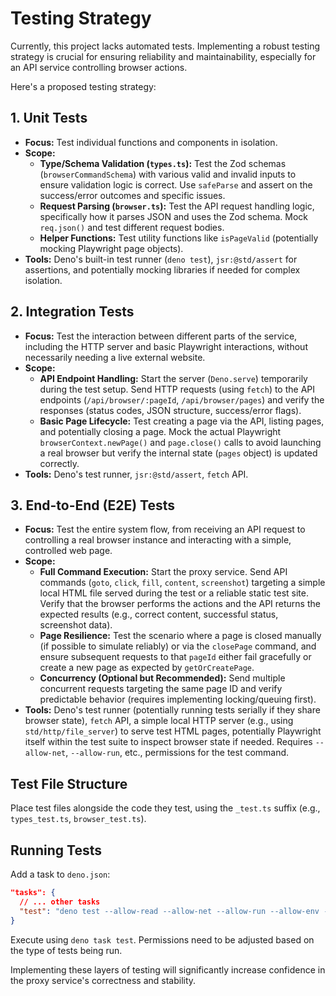 # Testing Strategy

Currently, this project lacks automated tests. Implementing a robust testing strategy is crucial for ensuring reliability and maintainability, especially for an API service controlling browser actions.

Here's a proposed testing strategy:

## 1. Unit Tests

*   **Focus:** Test individual functions and components in isolation.
*   **Scope:**
    *   **Type/Schema Validation (`types.ts`):** Test the Zod schemas (`browserCommandSchema`) with various valid and invalid inputs to ensure validation logic is correct. Use `safeParse` and assert on the success/error outcomes and specific issues.
    *   **Request Parsing (`browser.ts`):** Test the API request handling logic, specifically how it parses JSON and uses the Zod schema. Mock `req.json()` and test different request bodies.
    *   **Helper Functions:** Test utility functions like `isPageValid` (potentially mocking Playwright page objects).
*   **Tools:** Deno's built-in test runner (`deno test`), `jsr:@std/assert` for assertions, and potentially mocking libraries if needed for complex isolation.

## 2. Integration Tests

*   **Focus:** Test the interaction between different parts of the service, including the HTTP server and basic Playwright interactions, without necessarily needing a live external website.
*   **Scope:**
    *   **API Endpoint Handling:** Start the server (`Deno.serve`) temporarily during the test setup. Send HTTP requests (using `fetch`) to the API endpoints (`/api/browser/:pageId`, `/api/browser/pages`) and verify the responses (status codes, JSON structure, success/error flags).
    *   **Basic Page Lifecycle:** Test creating a page via the API, listing pages, and potentially closing a page. Mock the actual Playwright `browserContext.newPage()` and `page.close()` calls to avoid launching a real browser but verify the internal state (`pages` object) is updated correctly.
*   **Tools:** Deno's test runner, `jsr:@std/assert`, `fetch` API.

## 3. End-to-End (E2E) Tests

*   **Focus:** Test the entire system flow, from receiving an API request to controlling a real browser instance and interacting with a simple, controlled web page.
*   **Scope:**
    *   **Full Command Execution:** Start the proxy service. Send API commands (`goto`, `click`, `fill`, `content`, `screenshot`) targeting a simple local HTML file served during the test or a reliable static test site. Verify that the browser performs the actions and the API returns the expected results (e.g., correct content, successful status, screenshot data).
    *   **Page Resilience:** Test the scenario where a page is closed manually (if possible to simulate reliably) or via the `closePage` command, and ensure subsequent requests to that `pageId` either fail gracefully or create a new page as expected by `getOrCreatePage`.
    *   **Concurrency (Optional but Recommended):** Send multiple concurrent requests targeting the same page ID and verify predictable behavior (requires implementing locking/queuing first).
*   **Tools:** Deno's test runner (potentially running tests serially if they share browser state), `fetch` API, a simple local HTTP server (e.g., using `std/http/file_server`) to serve test HTML pages, potentially Playwright itself within the test suite to inspect browser state if needed. Requires `--allow-net`, `--allow-run`, etc., permissions for the test command.

## Test File Structure

Place test files alongside the code they test, using the `_test.ts` suffix (e.g., `types_test.ts`, `browser_test.ts`).

## Running Tests

Add a task to `deno.json`:

```json
"tasks": {
  // ... other tasks
  "test": "deno test --allow-read --allow-net --allow-run --allow-env --allow-sys"
}
```

Execute using `deno task test`. Permissions need to be adjusted based on the type of tests being run.

Implementing these layers of testing will significantly increase confidence in the proxy service's correctness and stability.